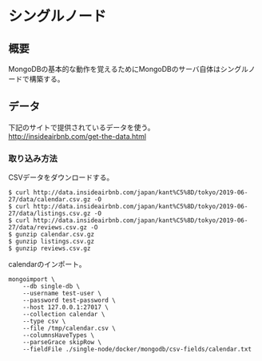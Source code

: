 # シングルノード
## 概要
MongoDBの基本的な動作を覚えるためにMongoDBのサーバ自体はシングルノードで構築する。  
## データ
下記のサイトで提供されているデータを使う。  
http://insideairbnb.com/get-the-data.html
### 取り込み方法
CSVデータをダウンロードする。
```
$ curl http://data.insideairbnb.com/japan/kant%C5%8D/tokyo/2019-06-27/data/calendar.csv.gz -O
$ curl http://data.insideairbnb.com/japan/kant%C5%8D/tokyo/2019-06-27/data/listings.csv.gz -O
$ curl http://data.insideairbnb.com/japan/kant%C5%8D/tokyo/2019-06-27/data/reviews.csv.gz -O
$ gunzip calendar.csv.gz
$ gunzip listings.csv.gz
$ gunzip reviews.csv.gz
```
calendarのインポート。
```
mongoimport \
    --db single-db \
    --username test-user \
    --password test-password \
    --host 127.0.0.1:27017 \
    --collection calendar \
    --type csv \
    --file /tmp/calendar.csv \
    --columnsHaveTypes \
    --parseGrace skipRow \
    --fieldFile ./single-node/docker/mongodb/csv-fields/calendar.txt
```